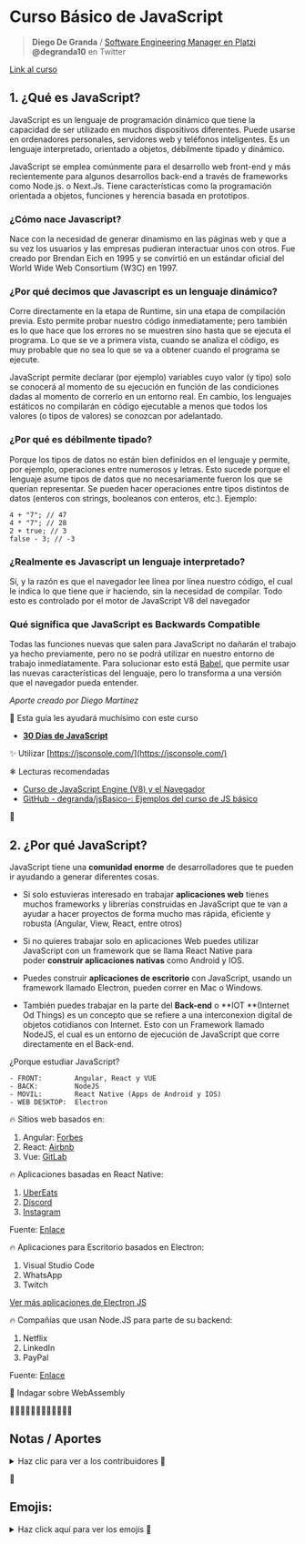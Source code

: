 # Curso Básico de JavaScript
> **Diego De Granda** / [Software Engineering Manager en Platzi](https://platzi.com/profesores/degranda/)     
**@degranda10** en Twitter 


[Link al curso](https://platzi.com/cursos/basico-javascript/)


## 1. ¿Qué es JavaScript?

JavaScript es un lenguaje de programación dinámico que tiene la capacidad de ser utilizado en muchos dispositivos diferentes. Puede usarse en ordenadores personales, servidores web y teléfonos inteligentes. Es un lenguaje interpretado, orientado a objetos, débilmente tipado y dinámico.

JavaScript se emplea comúnmente para el desarrollo web front-end y más recientemente para algunos desarrollos back-end a través de frameworks como Node.js. o Next.Js. Tiene características como la programación orientada a objetos, funciones y herencia basada en prototipos.

### ¿Cómo nace Javascript?

Nace con la necesidad de generar dinamismo en las páginas web y que a su vez los usuarios y las empresas pudieran interactuar unos con otros. Fue creado por Brendan Eich en 1995 y se convirtió en un estándar oficial del World Wide Web Consortium (W3C) en 1997.

### ¿Por qué decimos que Javascript es un lenguaje dinámico?

Corre directamente en la etapa de Runtime, sin una etapa de compilación previa. Esto permite probar nuestro código inmediatamente; pero también es lo que hace que los errores no se muestren sino hasta que se ejecuta el programa. Lo que se ve a primera vista, cuando se analiza el código, es muy probable que no sea lo que se va a obtener cuando el programa se ejecute.

JavaScript permite declarar (por ejemplo) variables cuyo valor (y tipo) solo se conocerá al momento de su ejecución en función de las condiciones dadas al momento de correrlo en un entorno real. En cambio, los lenguajes estáticos no compilarán en código ejecutable a menos que todos los valores (o tipos de valores) se conozcan por adelantado.

### ¿Por qué es débilmente tipado?

Porque los tipos de datos no están bien definidos en el lenguaje y permite, por ejemplo, operaciones entre numerosos y letras. Esto sucede porque el lenguaje asume tipos de datos que no necesariamente fueron los que se querían representar. Se pueden hacer operaciones entre tipos distintos de datos (enteros con strings, booleanos con enteros, etc.). Ejemplo:

```
4 + "7"; // 47
4 * "7"; // 28
2 + true; // 3
false - 3; // -3
```

### ¿Realmente es Javascript un lenguaje interpretado?

Sí, y la razón es que el navegador lee línea por línea nuestro código, el cual le indica lo que tiene que ir haciendo, sin la necesidad de compilar. Todo esto es controlado por el motor de JavaScript V8 del navegador

### Qué significa que JavaScript es Backwards Compatible

Todas las funciones nuevas que salen para JavaScript no dañarán el trabajo ya hecho previamente, pero no se podrá utilizar en nuestro entorno de trabajo inmediatamente. Para solucionar esto está [Babel](https://platzi.com/blog/que-es-babel/), que permite usar las nuevas características del lenguaje, pero lo transforma a una versión que el navegador pueda entender.

_Aporte creado por Diego Martínez_


📌 Esta guía les ayudará muchísimo con este curso   
- [**30 Días de JavaScript**](https://github.com/Asabeneh/30-Days-Of-JavaScript/blob/master/Spanish/readme.md)

✨ Utilizar [https://jsconsole.com/](https://jsconsole.com/)


❄ Lecturas recomendadas

- [Curso de JavaScript Engine (V8) y el Navegador](https://platzi.com/clases/javascript-navegador/)
- [GitHub - degranda/jsBasico-: Ejemplos del curso de JS básico](https://github.com/degranda/jsBasico-)

🎲

## 2. ¿Por qué JavaScript?

JavaScript tiene una **comunidad enorme** de desarrolladores que te pueden ir ayudando a generar diferentes cosas.

- Si solo estuvieras interesado en trabajar **aplicaciones web** tienes muchos frameworks y librerías construidas en JavaScript que te van a ayudar a hacer proyectos de forma mucho mas rápida, eficiente y robusta (Angular, View, React, entre otros)

- Si no quieres trabajar solo en aplicaciones Web puedes utilizar JavaScript con un framework que se llama React Native para poder **construir aplicaciones nativas** como Android y IOS.
   
- Puedes construir **aplicaciones de escritorio** con JavaScript, usando un framework llamado Electron, pueden correr en Mac o Windows.
  
- También puedes trabajar en la parte del **Back-end** o **IOT **(Internet Od Things) es un concepto que se refiere a una interconexion digital de objetos cotidianos con Internet. Esto con un Framework llamado NodeJS, el cual es un entorno de ejecución de JavaScript que corre directamente en el Back-end.


¿Porque estudiar JavaScript?

```
- FRONT:        Angular, React y VUE
- BACK:         NodeJS
- MOVIL:        React Native (Apps de Android y IOS)
- WEB DESKTOP:  Electron
```


🔥 Sitios web basados en:

1.  Angular: [Forbes](https://www.forbes.com/)
2.  React: [Airbnb](https://www.airbnb.com/)
3.  Vue: [GitLab](https://about.gitlab.com/)

🔥 Aplicaciones basadas en React Native:

1.  [UberEats](https://www.ubereats.com/)
2.  [Discord](https://discord.com/)
3.  [Instagram](https://www.instagram.com/)  

Fuente: [Enlace](https://reactnative.dev/showcase)

🔥 Aplicaciones para Escritorio basados en Electron:

1.  Visual Studio Code
2.  WhatsApp
3.  Twitch  

[Ver más aplicaciones de Electron JS](https://www.electronjs.org/apps)

🔥 Compañías que usan Node.JS para parte de su backend:

1.  Netflix
2.  LinkedIn
3.  PayPal  

Fuente: [Enlace](https://blog.techmagic.co/companies-that-use-node-js-for-backend-how-do-big-players-benefit-from-it/)



📌 Indagar sobre WebAssembly 

🎲🎲🎲🎲🎲🎲🎲🎲🎲🎲🎲🎲

## Notas / Aportes
<details>
	<summary>Haz clic para ver a los contribuidores 👀</summary>
	<br/>
	
**🔥 Team:**    
- Luís Hernández
- Diego Martínez
- Deborah Beatriz Rivera Olate



</details>

🎲

## Emojis:  
<details>
  <summary>Haz click aquí para ver los emojis 👀</summary>

  <br/>

**🔥 Emojis:**        
- 🔥 ❄ ✨ 📌 🎲 🔍 🎉     
- 🤴🦁 🧔🐯  👀 👉 👈 ☝    
- 😊 👈👀 😌 😍      
- 🟥 ⬜ ⬛ ◼ ◻ 🔷 🔶 🔻 🔺 🔴 🟣       
- ✔ ➕ ↕ ↔ ⬅ ✅ ▶ ❌              
- 🧰 ⛓ 💡             
- 🔅 🔆 🌚 🌗         

</details>